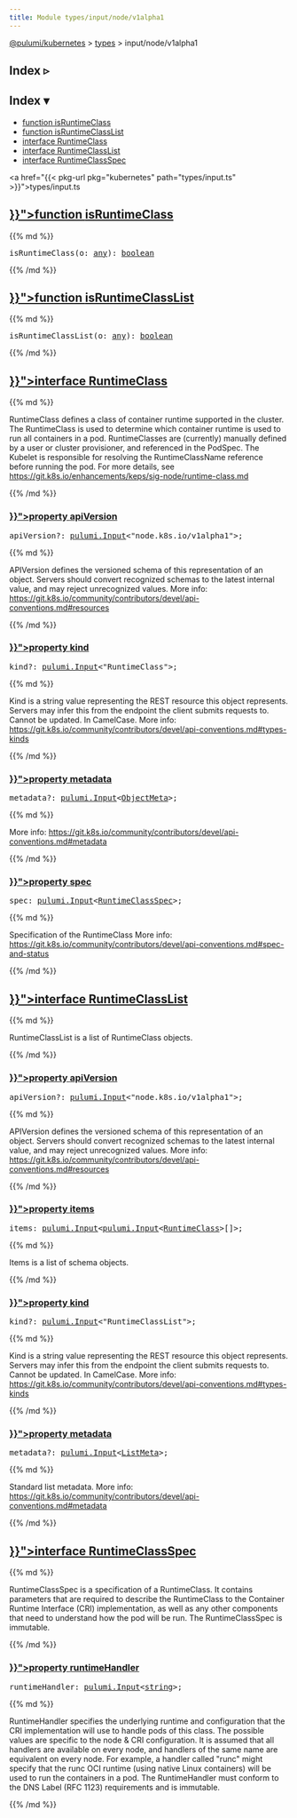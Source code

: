 ```yaml
---
title: Module types/input/node/v1alpha1
---
```


<!-- WARNING: this page was generated by a tool. Do not edit it by hand. -->
<!-- To change it, please see https://github.com/pulumi/docs/tree/master/tools/tscdocgen. -->

<a href="../../">@pulumi/kubernetes</a> &gt; <a href="../">types</a> &gt; input/node/v1alpha1

<div class="toggleVisible">
<div class="collapsed">
<h2 class="pdoc-module-header toggleButton" title="Click to show Index">Index ▹</h2>
</div>
<div class="expanded">
<h2 class="pdoc-module-header toggleButton" title="Click to hide Index">Index ▾</h2>
<div class="pdoc-module-contents">
<ul>
<li><a href="#isRuntimeClass">function isRuntimeClass</a></li>
<li><a href="#isRuntimeClassList">function isRuntimeClassList</a></li>
<li><a href="#RuntimeClass">interface RuntimeClass</a></li>
<li><a href="#RuntimeClassList">interface RuntimeClassList</a></li>
<li><a href="#RuntimeClassSpec">interface RuntimeClassSpec</a></li>
</ul>

<a href="{{< pkg-url pkg="kubernetes" path="types/input.ts" >}}">types/input.ts</a> 
</div>
</div>
</div>


<h2 class="pdoc-module-header" id="isRuntimeClass">
<a class="pdoc-member-name" href="{{< pkg-url pkg="kubernetes" path="types/input.ts#L18385" >}}">function <b>isRuntimeClass</b></a>
</h2>
<div class="pdoc-module-contents">
{{% md %}}

<pre class="highlight"><span class='kd'></span>isRuntimeClass(o: <span class='kd'><a href='https://www.typescriptlang.org/docs/handbook/basic-types.html#any'>any</a></span>): <span class='kd'><a href='https://developer.mozilla.org/en-US/docs/Web/JavaScript/Reference/Global_Objects/Boolean'>boolean</a></span></pre>

{{% /md %}}
</div>
<h2 class="pdoc-module-header" id="isRuntimeClassList">
<a class="pdoc-member-name" href="{{< pkg-url pkg="kubernetes" path="types/input.ts#L18422" >}}">function <b>isRuntimeClassList</b></a>
</h2>
<div class="pdoc-module-contents">
{{% md %}}

<pre class="highlight"><span class='kd'></span>isRuntimeClassList(o: <span class='kd'><a href='https://www.typescriptlang.org/docs/handbook/basic-types.html#any'>any</a></span>): <span class='kd'><a href='https://developer.mozilla.org/en-US/docs/Web/JavaScript/Reference/Global_Objects/Boolean'>boolean</a></span></pre>

{{% /md %}}
</div>
<h2 class="pdoc-module-header" id="RuntimeClass">
<a class="pdoc-member-name" href="{{< pkg-url pkg="kubernetes" path="types/input.ts#L18355" >}}">interface <b>RuntimeClass</b></a>
</h2>
<div class="pdoc-module-contents">
{{% md %}}

RuntimeClass defines a class of container runtime supported in the cluster. The RuntimeClass
is used to determine which container runtime is used to run all containers in a pod.
RuntimeClasses are (currently) manually defined by a user or cluster provisioner, and
referenced in the PodSpec. The Kubelet is responsible for resolving the RuntimeClassName
reference before running the pod.  For more details, see
https://git.k8s.io/enhancements/keps/sig-node/runtime-class.md

{{% /md %}}
<h3 class="pdoc-member-header" id="RuntimeClass-apiVersion">
<a class="pdoc-child-name" href="{{< pkg-url pkg="kubernetes" path="types/input.ts#L18368" >}}">property <b>apiVersion</b></a>
</h3>
<div class="pdoc-member-contents">
<pre class="highlight"><span class='kd'></span>apiVersion?: <a href='/docs/reference/pkg/nodejs/pulumi/pulumi/#Input'>pulumi.Input</a>&lt;<span class='s2'>"node.k8s.io/v1alpha1"</span>&gt;;</pre>
{{% md %}}

APIVersion defines the versioned schema of this representation of an object. Servers should
convert recognized schemas to the latest internal value, and may reject unrecognized
values. More info:
https://git.k8s.io/community/contributors/devel/api-conventions.md#resources

{{% /md %}}
</div>
<h3 class="pdoc-member-header" id="RuntimeClass-kind">
<a class="pdoc-child-name" href="{{< pkg-url pkg="kubernetes" path="types/input.ts#L18376" >}}">property <b>kind</b></a>
</h3>
<div class="pdoc-member-contents">
<pre class="highlight"><span class='kd'></span>kind?: <a href='/docs/reference/pkg/nodejs/pulumi/pulumi/#Input'>pulumi.Input</a>&lt;<span class='s2'>"RuntimeClass"</span>&gt;;</pre>
{{% md %}}

Kind is a string value representing the REST resource this object represents. Servers may
infer this from the endpoint the client submits requests to. Cannot be updated. In
CamelCase. More info:
https://git.k8s.io/community/contributors/devel/api-conventions.md#types-kinds

{{% /md %}}
</div>
<h3 class="pdoc-member-header" id="RuntimeClass-metadata">
<a class="pdoc-child-name" href="{{< pkg-url pkg="kubernetes" path="types/input.ts#L18381" >}}">property <b>metadata</b></a>
</h3>
<div class="pdoc-member-contents">
<pre class="highlight"><span class='kd'></span>metadata?: <a href='/docs/reference/pkg/nodejs/pulumi/pulumi/#Input'>pulumi.Input</a>&lt;<a href='#ObjectMeta'>ObjectMeta</a>&gt;;</pre>
{{% md %}}

More info: https://git.k8s.io/community/contributors/devel/api-conventions.md#metadata

{{% /md %}}
</div>
<h3 class="pdoc-member-header" id="RuntimeClass-spec">
<a class="pdoc-child-name" href="{{< pkg-url pkg="kubernetes" path="types/input.ts#L18360" >}}">property <b>spec</b></a>
</h3>
<div class="pdoc-member-contents">
<pre class="highlight"><span class='kd'></span>spec: <a href='/docs/reference/pkg/nodejs/pulumi/pulumi/#Input'>pulumi.Input</a>&lt;<a href='#RuntimeClassSpec'>RuntimeClassSpec</a>&gt;;</pre>
{{% md %}}

Specification of the RuntimeClass More info:
https://git.k8s.io/community/contributors/devel/api-conventions.md#spec-and-status

{{% /md %}}
</div>
</div>
<h2 class="pdoc-module-header" id="RuntimeClassList">
<a class="pdoc-member-name" href="{{< pkg-url pkg="kubernetes" path="types/input.ts#L18392" >}}">interface <b>RuntimeClassList</b></a>
</h2>
<div class="pdoc-module-contents">
{{% md %}}

RuntimeClassList is a list of RuntimeClass objects.

{{% /md %}}
<h3 class="pdoc-member-header" id="RuntimeClassList-apiVersion">
<a class="pdoc-child-name" href="{{< pkg-url pkg="kubernetes" path="types/input.ts#L18404" >}}">property <b>apiVersion</b></a>
</h3>
<div class="pdoc-member-contents">
<pre class="highlight"><span class='kd'></span>apiVersion?: <a href='/docs/reference/pkg/nodejs/pulumi/pulumi/#Input'>pulumi.Input</a>&lt;<span class='s2'>"node.k8s.io/v1alpha1"</span>&gt;;</pre>
{{% md %}}

APIVersion defines the versioned schema of this representation of an object. Servers should
convert recognized schemas to the latest internal value, and may reject unrecognized
values. More info:
https://git.k8s.io/community/contributors/devel/api-conventions.md#resources

{{% /md %}}
</div>
<h3 class="pdoc-member-header" id="RuntimeClassList-items">
<a class="pdoc-child-name" href="{{< pkg-url pkg="kubernetes" path="types/input.ts#L18396" >}}">property <b>items</b></a>
</h3>
<div class="pdoc-member-contents">
<pre class="highlight"><span class='kd'></span>items: <a href='/docs/reference/pkg/nodejs/pulumi/pulumi/#Input'>pulumi.Input</a>&lt;<a href='/docs/reference/pkg/nodejs/pulumi/pulumi/#Input'>pulumi.Input</a>&lt;<a href='#RuntimeClass'>RuntimeClass</a>&gt;[]&gt;;</pre>
{{% md %}}

Items is a list of schema objects.

{{% /md %}}
</div>
<h3 class="pdoc-member-header" id="RuntimeClassList-kind">
<a class="pdoc-child-name" href="{{< pkg-url pkg="kubernetes" path="types/input.ts#L18412" >}}">property <b>kind</b></a>
</h3>
<div class="pdoc-member-contents">
<pre class="highlight"><span class='kd'></span>kind?: <a href='/docs/reference/pkg/nodejs/pulumi/pulumi/#Input'>pulumi.Input</a>&lt;<span class='s2'>"RuntimeClassList"</span>&gt;;</pre>
{{% md %}}

Kind is a string value representing the REST resource this object represents. Servers may
infer this from the endpoint the client submits requests to. Cannot be updated. In
CamelCase. More info:
https://git.k8s.io/community/contributors/devel/api-conventions.md#types-kinds

{{% /md %}}
</div>
<h3 class="pdoc-member-header" id="RuntimeClassList-metadata">
<a class="pdoc-child-name" href="{{< pkg-url pkg="kubernetes" path="types/input.ts#L18418" >}}">property <b>metadata</b></a>
</h3>
<div class="pdoc-member-contents">
<pre class="highlight"><span class='kd'></span>metadata?: <a href='/docs/reference/pkg/nodejs/pulumi/pulumi/#Input'>pulumi.Input</a>&lt;<a href='#ListMeta'>ListMeta</a>&gt;;</pre>
{{% md %}}

Standard list metadata. More info:
https://git.k8s.io/community/contributors/devel/api-conventions.md#metadata

{{% /md %}}
</div>
</div>
<h2 class="pdoc-module-header" id="RuntimeClassSpec">
<a class="pdoc-member-name" href="{{< pkg-url pkg="kubernetes" path="types/input.ts#L18432" >}}">interface <b>RuntimeClassSpec</b></a>
</h2>
<div class="pdoc-module-contents">
{{% md %}}

RuntimeClassSpec is a specification of a RuntimeClass. It contains parameters that are
required to describe the RuntimeClass to the Container Runtime Interface (CRI)
implementation, as well as any other components that need to understand how the pod will be
run. The RuntimeClassSpec is immutable.

{{% /md %}}
<h3 class="pdoc-member-header" id="RuntimeClassSpec-runtimeHandler">
<a class="pdoc-child-name" href="{{< pkg-url pkg="kubernetes" path="types/input.ts#L18442" >}}">property <b>runtimeHandler</b></a>
</h3>
<div class="pdoc-member-contents">
<pre class="highlight"><span class='kd'></span>runtimeHandler: <a href='/docs/reference/pkg/nodejs/pulumi/pulumi/#Input'>pulumi.Input</a>&lt;<span class='kd'><a href='https://developer.mozilla.org/en-US/docs/Web/JavaScript/Reference/Global_Objects/String'>string</a></span>&gt;;</pre>
{{% md %}}

RuntimeHandler specifies the underlying runtime and configuration that the CRI
implementation will use to handle pods of this class. The possible values are specific to
the node & CRI configuration.  It is assumed that all handlers are available on every node,
and handlers of the same name are equivalent on every node. For example, a handler called
"runc" might specify that the runc OCI runtime (using native Linux containers) will be used
to run the containers in a pod. The RuntimeHandler must conform to the DNS Label (RFC 1123)
requirements and is immutable.

{{% /md %}}
</div>
</div>

